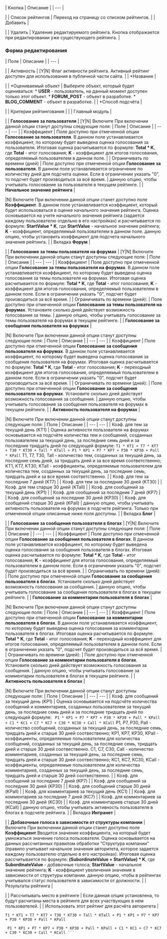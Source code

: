 | Кнопка | Описание |
| --- |

|
| Список рейтингов | Переход на страницу со списком рейтингов. |
| Добавить |

|
| Удалить | Удаление редактируемого рейтинга. Кнопка отображается при редактировании уже существующего рейтинга. |

### Форма редактирования

| Поле | Описание |
| --- |

|
| Активность | [Y|N] Флаг активности рейтинга. Активный рейтинг доступен для использования в публичной части сайта. |
| \*Название |

|
| \*Оцениваемый объект | Выберите объект, который будет оцениваться:  * **USER** - пользователь, на данный момент доступен только этот объект. * **FORUM\_POST** - объект в разработке. * **BLOG\_COMMENT** - объект в разработке. |
| \*Способ подсчёта |

|
| Критерии рейтингования | |
| Главный модуль |

|
| **Голосование за пользователя** | [Y|N] Включите    При включении данной опции станут доступны следующие поля:  | Поле | Описание | | --- | --- | | Коэффициент | Поле доступно при отмеченной опции **Голосование за пользователя**. В данном поле устанавливается коэффициент, по которому будет выведена оценка голосования за пользователя. Итоговая оценка расчитывается по формуле: **Total \* K**, где **Total** - итог голосования; **K** - коэффициент для итогов голосования, определяемый пользователем в данном поле. | | Ограничивать по времени (дней) | Поле доступно при отмеченной опции **Голосование за пользователя**. В данном поле устанавливается ограничение по количеству дней для подсчета оценки. Если в ограничении указать "0", то подсчет будет производиться за всё время. |  данную опцию, чтобы учитывать голосование за пользователя в текущем рейтинге. |
| **Начальное значение рейтинга** |

|N] Включите    При включении данной опции станет доступно поле **Коэффициент**. В данном поле устанавливается коэффициент, который будет использоваться в оценке начального значения рейтинга. Оценка основывается на учете начального значения рейтинга (задается каждому пользователю отдельно в его настройках) и расчитывается по формуле: **StartValue \* K**, где **StartValue** - начальное значение рейтинга; **K** - коэффициент, определяемый пользователем в данном поле. данную опцию, чтобы установить коэффициент для подсчета начального значения рейтинга. |
| Вкладка **Форум** |

|
| **Голосование за темы пользователя на форумах** | [Y|N] Включите    При включении данной опции станут доступны следующие поля:  | Поле | Описание | | --- | --- | | Коэффициент | Поле доступно при отмеченной опции **Голосование за темы пользователя на форумах**. В данном поле устанавливается коэффициент, по которому будет выведена оценка голосования за темы пользователя на форумах. Итоговая оценка расчитывается по формуле: **Total \* K**, где **Total** - итог голосования; **K** - коэффициент для итогов голосования, определяемый пользователем в данном поле. Если в ограничении указать "0", подсчет будет производиться за всё время. | | Ограничивать по времени (дней): | Поле доступно при отмеченной опции **Голосование за темы пользователя на форумах**. Установите сколько дней действует возможность голосования за темы. |  данную опцию, чтобы учитывать голосование за темы пользователя на форумах в текущем рейтинге. |
| **Голосование за сообщения пользователя на форумах** |

|N] Включите    При включении данной опции станут доступны следующие поля:  | Поле | Описание | | --- | --- | | Коэффициент | Поле доступно при отмеченной опции **Голосование за сообщения пользователя на форумах**. В данном поле устанавливается коэффициент, по которому будет выведена оценка голосования за сообщения пользователя на форумах. Итоговая оценка расчитывается по формуле: **Total \* K**, где **Total** - итог голосования; **K** - переходный коэффициент для итогов голосования, определяемый пользователем в данном поле. Если в ограничении указать "0", подсчет будет производиться за всё время. | | Ограничивать по времени (дней): | Поле доступно при отмеченной опции **Голосование за сообщения пользователя на форумах**. Установите сколько дней действует возможность голосования за сообщения. |  данную опцию, чтобы учитывать голосование за сообщения пользователя на форумах в текущем рейтинге. |
| **Активность пользователя на форумах** |

|N] Включите    При включении данной опции станут доступны следующие поля:  | Поле | Описание | | --- | --- | | Коэф. для тем за текущий день (KT1) | Оценка активности пользователя на форумах основывается на подсчёте количества тем и сообщений, созданных пользователем за текущий день, за последние семь дней и за последние тридцать дней по следующей формуле:  ``` T1 * KT1 + T7 * KT7 + T30 * KT30 + Tall * KTall + P1 * KP1 + P7 * KP7 + P30 * KP30 + Pall * KPall ```  T1, T7, T30, Tall - количество тем, созданных за текущий день, за последние семь дней, за тридцать дней и за все время соответственно;    KT1, KT7, KT30, KTall - коэффициенты, определяемые пользователем для количества тем, созданных за текущий день, за последние семь, тридцать дней и за все время соответственно. | | Коэф. для тем за последние 7 дней (KT7) | | Коэф. для тем за последние 30 дней (KT30) | | Коэф. для тем старше 30 дней (KTall) | | Коэф. для сообщений за текущий день (KP1) | | Коэф. для сообщений за последние 7 дней (KP7) | | Коэф. для сообщений за последние 30 дней (KP30) | | Коэф. для сообщений старше 30 дней (KPall) |  данную опцию, чтобы учитывать активность пользователя на форумах в подсчете рейтинга. Только при отмеченной опции описанные ниже поля доступны. |
| Вкладка **Блог** |

|
| **Голосование за сообщения пользователя в блогах** | [Y|N] Включите    При включении данной опции станут доступны следующие поля:  | Поле | Описание | | --- | --- | | Коэффициент | Поле доступно при отмеченной опции **Голосование за сообщения пользователя в блогах**. В данном поле устанавливается коэффициент, по которому будет выведена оценка голосования за сообщения пользователя в блогах. Итоговая оценка расчитывается по формуле: **Total \* K**, где **Total** - итог голосования; **K** - коэффициент для итогов голосования, определяемый пользователем в данном поле. Если в ограничении указать "0", подсчет будет производиться за всё время. | | Ограничивать по времени (дней): | Поле доступно при отмеченной опции **Голосование за сообщения пользователя в блогах**. Установите сколько дней действует возможность голосования за сообщения. |  данную опцию, чтобы учитывать голосование за сообщения пользователя в блогах в текущем рейтинге. |
| **Голосование за комментарии пользователя в блогах** |

|N] Включите    При включении данной опции станут доступны следующие поля:  | Поле | Описание | | --- | --- | | Коэффициент | Поле доступно при отмеченной опции **Голосование за комментарии пользователя в блогах**. В данном поле устанавливается коэффициент, по которому будет выведена оценка голосования за комментарии пользователя в блогах. Итоговая оценка расчитывается по формуле: **Total \* K**, где **Total** - итог голосования; **K** - переходный коэффициент для итогов голосования, определяемый пользователем в данном поле. Если в ограничении указать "0", подсчет будет производиться за всё время. | | Ограничивать по времени (дней): | Поле доступно при отмеченной опции **Голосование за комментарии пользователя в блогах**. Установите сколько дней действует возможность голосования за сообщения. |  данную опцию, чтобы учитывать голосование за комментарии пользователя в блогах в текущем рейтинге. |
| **Активность пользователя в блогах** |

|N] Включите    При включении данной опции станут доступны следующие поля:  | Поле | Описание | | --- | --- | | Коэф. для сообщений за текущий день (KP1) | Оценка основывается на подсчёте количества сообщений и комментариев, созданных пользователем за текущий день, за последние семь дней и за последние тридцать дней по следующей формуле:  ``` 
 P1 * KP1 + P7 * KP7 + P30 * KP30 + Pall * KPall + C1 * KC1 + C7 * KC7 + C30 * KC30 + Call * KCall ```  P1, P7, P30, Pall - количество сообщений, созданных за текущий день, за последние семь, тридцать дней и старше 30 дней соотвественно;    KP1, KP7, KP30, KPall - коэффициенты, определяемые пользователем для количества сообщений, созданных за текущий день, за последние семь, тридцать дней и старше 30 дней соотвественно.    C1, C7, C30, Call - количество комментариев, созданных за текущий день, за последние семь, тридцать дней и старше 30 дней соотвественно;    KC1, KC7, KC30, KCall - коэффициенты, определяемые пользователем для количества комментариев, созданных за текущий день, за последние семь, тридцать дней и старше 30 дней соотвественно. | | Коэф. для сообщений за последние 7 дней (KP7) | | Коэф. для сообщений за последние 30 дней (KP30) | | Коэф. для сообщений старше 30 дней (KPall) | | Коэф. для комментариев за текущий день (KC1) | | Коэф. для комментариев за последние 7 дней (KC7) | | Коэф. для комментариев за последние 30 дней (KC30) | | Коэф. для комментариев старше 30 дней (KCall) |  данную опцию, чтобы учитывать активность пользователя в блогах в подсчете рейтинга. |
| Вкладка **Интранет** |

|
| **Добавочные голоса в зависимости от структуры компании** | Включите    При включении данной опции станет доступно поле **Коэффициент**.Вводится значение коэффициента, на который будет умножаться значение голоса пользователя. Оценка основывается на данных рассчитанных правилом обработки "Структура компании" (правило учитывает начальное значения авторитета, которое задается каждому пользователю отдельно в его настройках).  Итоговая оценка рассчитывается по формуле: **(SubordinateValue + StartValue) \* K**, где **SubordinateValue**  - добавочные голоса; **StartValue** - начальное значение рейтинга; **K** - коэффициент увеличения значения в зависимости от структуры компании.  данную опцию, чтобы в рейтингах учитывался статус пользователя в зависимости от должности. |
| Результаты рейтинга |

|
| Рассчитывать место в рейтинге | Если данная опция установлена, то будут расчитаны места в рейтинге для всех участвующих в нем пользователей. |
| Использовать этот рейтинг для расчёта авторитета |

``` T1 * KT1 + T7 * KT7 + T30 * KT30 + Tall * KTall + P1 * KP1 + P7 * KP7 + P30 * KP30 + Pall * KPall ```

``` 
 P1 * KP1 + P7 * KP7 + P30 * KP30 + Pall * KPall + C1 * KC1 + C7 * KC7 + C30 * KC30 + Call * KCall ```